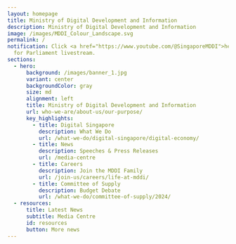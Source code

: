 ```yaml
---
layout: homepage
title: Ministry of Digital Development and Information
description: Ministry of Digital Development and Information
image: /images/MDDI_Colour_Landscape.svg
permalink: /
notification: Click <a href="https://www.youtube.com/@SingaporeMDDI">here</a>
  for Parliament livestream.
sections:
  - hero:
      background: /images/banner_1.jpg
      variant: center
      backgroundColor: gray
      size: md
      alignment: left
      title: Ministry of Digital Development and Information
      url: who-we-are/about-us/our-purpose/
      key_highlights:
        - title: Digital Singapore
          description: What We Do
          url: /what-we-do/digital-singapore/digital-economy/
        - title: News
          description: Speeches & Press Releases
          url: /media-centre
        - title: Careers
          description: Join the MDDI Family
          url: /join-us/careers/life-at-mddi/
        - title: Committee of Supply
          description: Budget Debate
          url: /what-we-do/committee-of-supply/2024/
  - resources:
      title: Latest News
      subtitle: Media Centre
      id: resources
      button: More news
---
```

